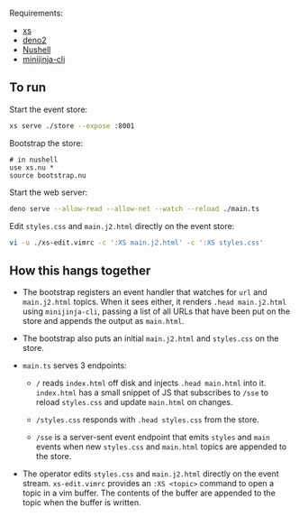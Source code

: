 Requirements:

- [xs](https://github.com/cablehead/xs)
- [deno2](https://deno.com)
- [Nushell](https://www.nushell.sh)
- [minijinja-cli](https://github.com/mitsuhiko/minijinja)

## To run

Start the event store:

```bash
xs serve ./store --expose :8001
```

Bootstrap the store:

```nushell
# in nushell
use xs.nu *
source bootstrap.nu
````

Start the web server:

```bash
deno serve --allow-read --allow-net --watch --reload ./main.ts
```

Edit `styles.css` and `main.j2.html` directly on the event store:

```bash
vi -u ./xs-edit.vimrc -c ':XS main.j2.html' -c ':XS styles.css'
```

## How this hangs together

- The bootstrap registers an event handler that watches for `url` and
  `main.j2.html` topics. When it sees either, it renders `.head main.j2.html`
  using `minijinja-cli`, passing a list of all URLs that have been put on the
  store and appends the output as `main.html`.

- The bootstrap also puts an initial `main.j2.html` and `styles.css` on the
  store.

- `main.ts` serves 3 endpoints:
  - `/` reads `index.html` off disk and injects `.head main.html` into it.
    `index.html` has a small snippet of JS that subscribes to `/sse` to reload
    `styles.css` and update `main.html` on changes.

  - `/styles.css` responds with `.head styles.css` from the store.

  - `/sse` is a server-sent event endpoint that emits `styles` and `main` events
    when new `styles.css` and `main.html` topics are appended to the store.

- The operator edits `styles.css` and `main.j2.html` directly on the event
  stream. `xs-edit.vimrc` provides an `:XS <topic>` command to open a topic in a
  vim buffer. The contents of the buffer are appended to the topic when the
  buffer is written.
